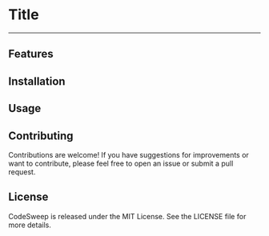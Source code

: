 # Title

---

## Features

## Installation

## Usage

## Contributing
Contributions are welcome! If you have suggestions for improvements or want to contribute, please feel free to open an issue or submit a pull request.

## License
CodeSweep is released under the MIT License. See the LICENSE file for more details.
